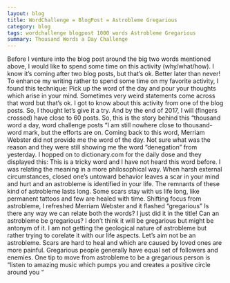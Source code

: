 ```yaml
---
layout: blog
title: WordChallenge = BlogPost = Astrobleme Gregarious
category: blog
tags: wordchallenge blogpost 1000 words Astrobleme Gregarious
summary: Thousand Words a Day Challenge
---
```

Before I venture into the blog post around the big two words mentioned above, I would like to spend some time on this activity (why/what/how). I know it’s coming after two blog posts, but that’s ok. Better later than never! To enhance my writing rather to spend some time on my favorite activity, I found this technique: Pick up the word of the day and pour your thoughts which arise in your mind. Sometimes very weird statements come across that word but that’s ok. I got to know about this activity from one of the blog posts. So, I thought let’s give it a try. And by the end of 2017, I will (fingers crossed) have close to 60 posts. So, this is the story behind this “thousand word a day, word challenge posts “I am still nowhere close to thousand-word mark, but the efforts are on.
Coming back to this word, Merriam Webster did not provide me the word of the day. Not sure what was the reason and they were still showing me the word “denegation” from yesterday. I hopped on to dictionary.com for the daily dose and they displayed this:
This is a tricky word and I have not heard this word before. I was relating the meaning in a more philosophical way. When harsh external circumstances, closed one’s untoward behavior leaves a scar in your mind and hurt and an astrobleme is identified in your life. The remnants of these kind of astrobleme lasts long. Some scars stay with us life long, like permanent tattoos and few are healed with time.
Shifting focus from astrobleme, I refreshed Merriam Webster and it flashed “gregarious” Is there any way we can relate both the words? I just did it in the title! Can an astrobleme be gregarious? I don’t think it will be gregarious but might be antonym of it. I am not getting the geological nature of astrobleme but rather trying to corelate it with our life aspects.
Let’s aim not be an astrobleme. Scars are hard to heal and which are caused by loved ones are more painful. Gregarious people generally have equal set of followers and enemies. One tip to move from astrobleme to be a gregarious person is “listen to amazing music which pumps you and creates a positive circle around you “
